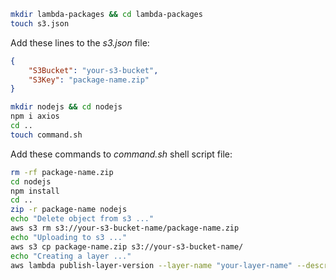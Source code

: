 ```bash
mkdir lambda-packages && cd lambda-packages
touch s3.json
```

Add these lines to the _s3.json_ file:

```json
{
    "S3Bucket": "your-s3-bucket",
    "S3Key": "package-name.zip"
}
```

```bash
mkdir nodejs && cd nodejs
npm i axios
cd ..
touch command.sh
```

Add these commands to _command.sh_ shell script file:

```bash
rm -rf package-name.zip
cd nodejs
npm install
cd ..
zip -r package-name nodejs
echo "Delete object from s3 ..."
aws s3 rm s3://your-s3-bucket-name/package-name.zip
echo "Uploading to s3 ..."
aws s3 cp package-name.zip s3://your-s3-bucket-name/
echo "Creating a layer ..."
aws lambda publish-layer-version --layer-name "your-layer-name" --description "Description of your layer" --content "file://s3.json" --license-info "MIT" --compatible-runtimes "nodejs12.x"
```
